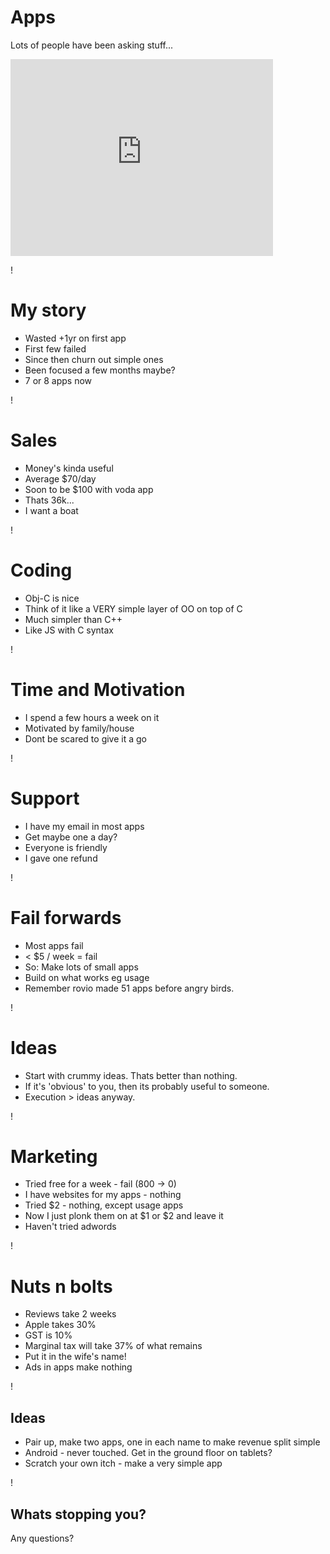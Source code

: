 Apps 
===
Lots of people have been asking stuff...
<iframe width="420" height="315" src="http://www.youtube.com/embed/KnbHCSit-M0" frameborder="0" allowfullscreen></iframe>

!

My story
===
* Wasted +1yr on first app
* First few failed
* Since then churn out simple ones
* Been focused a few months maybe?
* 7 or 8 apps now

!

Sales
===
* Money's kinda useful
* Average $70/day
* Soon to be $100 with voda app
* Thats 36k...
* I want a boat

!

Coding
===
* Obj-C is nice
* Think of it like a VERY simple layer of OO on top of C
* Much simpler than C++
* Like JS with C syntax

!

Time and Motivation
===
* I spend a few hours a week on it
* Motivated by family/house
* Dont be scared to give it a go

!

Support
===
* I have my email in most apps
* Get maybe one a day?
* Everyone is friendly
* I gave one refund

!

Fail forwards
===
* Most apps fail
* < $5 / week = fail
* So: Make lots of small apps
* Build on what works eg usage
* Remember rovio made 51 apps before angry birds.

!

Ideas
===
* Start with crummy ideas. Thats better than nothing.
* If it's 'obvious' to you, then its probably useful to someone.
* Execution > ideas anyway.

!

Marketing
===
* Tried free for a week - fail (800 -> 0)
* I have websites for my apps - nothing
* Tried $2 - nothing, except usage apps
* Now I just plonk them on at $1 or $2 and leave it
* Haven't tried adwords

!

Nuts n bolts
===
* Reviews take 2 weeks
* Apple takes 30%
* GST is 10%
* Marginal tax will take 37% of what remains
* Put it in the wife's name!
* Ads in apps make nothing

!

Ideas
---
* Pair up, make two apps, one in each name to make revenue split simple
* Android - never touched. Get in the ground floor on tablets?
* Scratch your own itch - make a very simple app

!

Whats stopping you?
---
Any questions?
